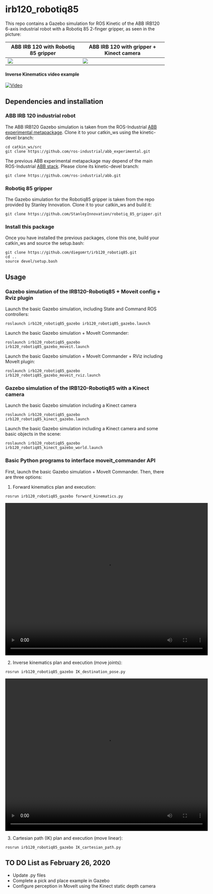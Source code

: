 # irb120_robotiq85 #

This repo contains a Gazebo simulation for ROS Kinetic of the ABB IRB120 6-axis industrial robot with a Robotiq 85 2-finger gripper, as seen in the picture:

| ABB IRB 120 with Robotiq 85 gripper | ABB IRB 120 with gripper + Kinect camera |
| ----------------------------------- | ---------------------------------------- |
| ![](media/irb120_robotiq85_white.png) | ![](media/irb120_robotiq85_kinect.png) |

#### Inverse Kinematics video example ####

[![Video](https://img.youtube.com/vi/VPPY1_zFruo/maxresdefault.jpg)](https://youtu.be/VPPY1_zFruo)


## Dependencies and installation ##

### ABB IRB 120 industrial robot ###

The ABB IRB120 Gazebo simulation is taken from the ROS-Industrial [ABB experimental metapackage](http://wiki.ros.org/abb_experimental). Clone it to your catkin_ws using the kinetic-devel branch:

```
cd catkin_ws/src
git clone https://github.com/ros-industrial/abb_experimental.git
```

The previous ABB experimental metapackage may depend of the main ROS-Industrial [ABB stack](http://wiki.ros.org/abb). Please clone its kinetic-devel branch:

```
git clone https://github.com/ros-industrial/abb.git
```

### Robotiq 85 gripper ###

The Gazebo simulation for the Robotiq85 gripper is taken from the repo provided by Stanley Innovation. Clone it to your catkin_ws and build it: 

```
git clone https://github.com/StanleyInnovation/robotiq_85_gripper.git
```

### Install this package ###

Once you have installed the previous packages, clone this one, build your catkin_ws and source the setup.bash: 

```
git clone https://github.com/diegomrt/irb120_robotiq85.git
cd ..
source devel/setup.bash
```

## Usage ##

### Gazebo simulation of the IRB120-Robotiq85 + Moveit config + Rviz plugin ###

Launch the basic Gazebo simulation, including State and Command ROS controllers:
```
roslaunch irb120_robotiq85_gazebo irb120_robotiq85_gazebo.launch 
```
Launch the basic Gazebo simulation + MoveIt Commander:
```
roslaunch irb120_robotiq85_gazebo irb120_robotiq85_gazebo_moveit.launch
```
Launch the basic Gazebo simulation + MoveIt Commander + RViz including MoveIt plugin:
```
roslaunch irb120_robotiq85_gazebo irb120_robotiq85_gazebo_moveit_rviz.launch
```

### Gazebo simulation of the IRB120-Robotiq85 with a Kinect camera

Launch the basic Gazebo simulation including a Kinect camera
```
roslaunch irb120_robotiq85_gazebo irb120_robotiq85_kinect_gazebo.launch
```
Launch the basic Gazebo simulation including a Kinect camera and some basic objects in the scene:
```
roslaunch irb120_robotiq85_gazebo irb120_robotiq85_kinect_gazebo_world.launch
```

### Basic Python programs to interface moveit_commander API

First, launch the basic Gazebo simulation + MoveIt Commander. Then, there are three options: 

1. Forward kinematics plan and execution:
```
rosrun irb120_robotiq85_gazebo forward_kinematics.py
```
<video src="media/irb120_robotiq85_basicFK.mp4" width="640" height="480" controls preload></video>

2. Inverse kinematics plan and execution (move joints):
```
rosrun irb120_robotiq85_gazebo IK_destination_pose.py
```
<video src="media/irb120_robotiq85_basicIK.mp4" width="640" height="480" controls preload></video>

3. Cartesian path (IK) plan and execution (move linear):
```
rosrun irb120_robotiq85_gazebo IK_cartesian_path.py
```

## TO DO List as February 26, 2020

* Update .py files
* Complete a pick and place example in Gazebo
* Configure perception in MoveIt using the Kinect static depth camera
